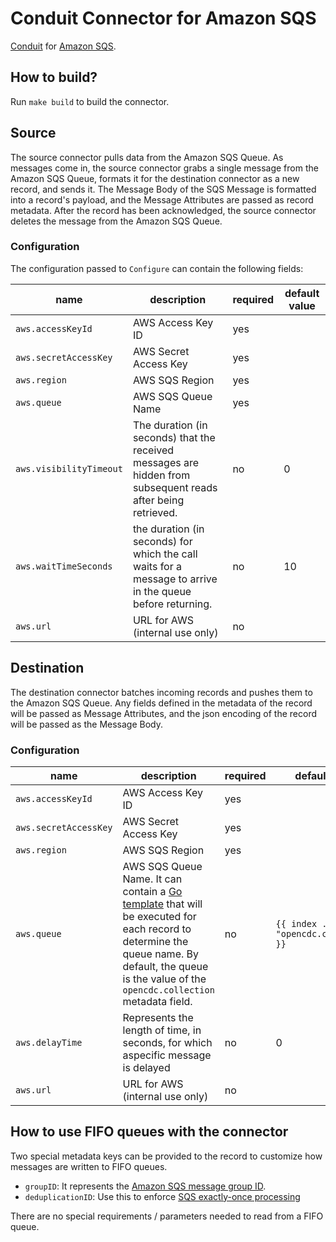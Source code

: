 # Conduit Connector for Amazon SQS

[Conduit](https://conduit.io) for [Amazon SQS](https://docs.aws.amazon.com/AWSSimpleQueueService/latest/SQSDeveloperGuide/welcome.html).

## How to build?

Run `make build` to build the connector.

## Source

The source connector pulls data from the Amazon SQS Queue. As messages come in,
the source connector grabs a single message from the Amazon SQS Queue, formats
it for the destination connector as a new record, and sends it. The Message Body
of the SQS Message is formatted into a record's payload, and the Message
Attributes are passed as record metadata. After the record has been
acknowledged, the source connector deletes the message from the Amazon SQS
Queue.

### Configuration

The configuration passed to `Configure` can contain the following fields:

| name                    | description                                                                                                  | required | default value |
| ----------------------- | ------------------------------------------------------------------------------------------------------------ | -------- | ------------- |
| `aws.accessKeyId`       | AWS Access Key ID                                                                                            | yes      |               |
| `aws.secretAccessKey`   | AWS Secret Access Key                                                                                        | yes      |               |
| `aws.region`            | AWS SQS Region                                                                                               | yes      |               |
| `aws.queue`             | AWS SQS Queue Name                                                                                           | yes      |               |
| `aws.visibilityTimeout` | The duration (in seconds) that the received messages are hidden from subsequent reads after being retrieved. | no       | 0             |
| `aws.waitTimeSeconds`   | the duration (in seconds) for which the call waits for a message to arrive in the queue before returning.    | no       | 10            |
| `aws.url`               | URL for AWS (internal use only)                                                                              | no       |               |

## Destination

The destination connector batches incoming records and pushes them to the Amazon
SQS Queue. Any fields defined in the metadata of the record will be passed as
Message Attributes, and the json encoding of the record will be passed as the
Message Body.

### Configuration

| name                  | description                                                                                                                                                                                                                            | required | default value                                |
| --------------------- | -------------------------------------------------------------------------------------------------------------------------------------------------------------------------------------------------------------------------------------- | -------- | -------------------------------------------- |
| `aws.accessKeyId`     | AWS Access Key ID                                                                                                                                                                                                                      | yes      |                                              |
| `aws.secretAccessKey` | AWS Secret Access Key                                                                                                                                                                                                                  | yes      |                                              |
| `aws.region`          | AWS SQS Region                                                                                                                                                                                                                         | yes      |                                              |
| `aws.queue`           | AWS SQS Queue Name. It can contain a [Go template](https://pkg.go.dev/text/template) that will be executed for each record to determine the queue name. By default, the queue is the value of the `opencdc.collection` metadata field. | no       | `{{ index .Metadata "opencdc.collection" }}` |
| `aws.delayTime`       | Represents the length of time, in seconds, for which aspecific message is delayed                                                                                                                                                      | no       | 0                                            |
| `aws.url`             | URL for AWS (internal use only)                                                                                                                                                                                                        | no       |                                              |

## How to use FIFO queues with the connector

Two special metadata keys can be provided to the record to customize how messages are written to FIFO queues.

- `groupID`: It represents the [Amazon SQS message group ID](https://docs.aws.amazon.com/AWSSimpleQueueService/latest/SQSDeveloperGuide/using-messagegroupid-property.html).
- `deduplicationID`: Use this to enforce [SQS exactly-once processing](https://docs.aws.amazon.com/AWSSimpleQueueService/latest/SQSDeveloperGuide/FIFO-queues-exactly-once-processing.html)

There are no special requirements / parameters needed to read from a FIFO queue.
